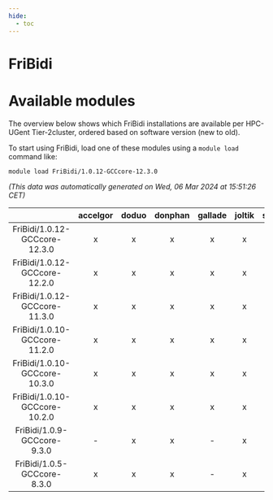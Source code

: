 ```yaml
---
hide:
  - toc
---
```


FriBidi
=======

# Available modules


The overview below shows which FriBidi installations are available per HPC-UGent Tier-2cluster, ordered based on software version (new to old).

To start using FriBidi, load one of these modules using a `module load` command like:

```shell
module load FriBidi/1.0.12-GCCcore-12.3.0
```

*(This data was automatically generated on Wed, 06 Mar 2024 at 15:51:26 CET)*  

| |accelgor|doduo|donphan|gallade|joltik|skitty|
| :---: | :---: | :---: | :---: | :---: | :---: | :---: |
|FriBidi/1.0.12-GCCcore-12.3.0|x|x|x|x|x|x|
|FriBidi/1.0.12-GCCcore-12.2.0|x|x|x|x|x|x|
|FriBidi/1.0.12-GCCcore-11.3.0|x|x|x|x|x|x|
|FriBidi/1.0.10-GCCcore-11.2.0|x|x|x|x|x|x|
|FriBidi/1.0.10-GCCcore-10.3.0|x|x|x|x|x|x|
|FriBidi/1.0.10-GCCcore-10.2.0|x|x|x|x|x|x|
|FriBidi/1.0.9-GCCcore-9.3.0|-|x|x|-|x|x|
|FriBidi/1.0.5-GCCcore-8.3.0|x|x|x|-|x|x|
